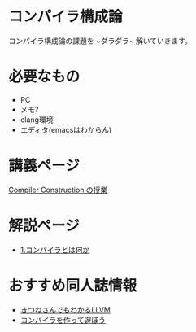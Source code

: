 # コンパイラ構成論

コンパイラ構成論の課題を ~ダラダラ~ 解いていきます。


# 必要なもの

- PC
- メモ?
- clang環境
- エディタ(emacsはわからん)

# 講義ページ

[Compiler Construction の授業](http://www.ie.u-ryukyu.ac.jp/~kono/lecture/compiler/)


# 解説ページ

- [1.コンパイラとは何か](./ex1.md)


# おすすめ同人誌情報

- [きつねさんでもわかるLLVM](https://tatsu-zine.com/books/llvm)
- [コンパイラを作って遊ぼう](https://booth.pm/ja/items/490875)

